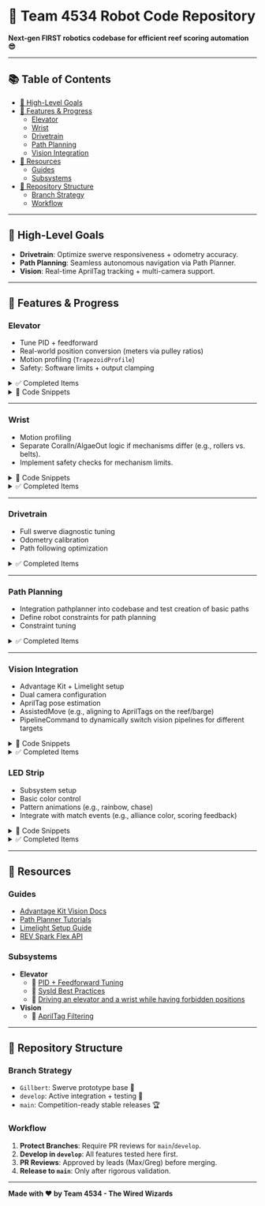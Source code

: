 # 🐠 Team 4534 Robot Code Repository

**Next-gen FIRST robotics codebase for efficient reef scoring automation 😎**

---

## 📚 Table of Contents
- [🎯 High-Level Goals](#-high-level-goals)
- [🚀 Features & Progress](#-features--progress)
  - [Elevator](#elevator)
  - [Wrist](#wrist)
  - [Drivetrain](#drivetrain)
  - [Path Planning](#path-planning)
  - [Vision Integration](#vision-integration)
- [📖 Resources](#-resources)
  - [Guides](#guides)
  - [Subsystems](#subsystems)
- [🌳 Repository Structure](#-repository-structure)
  - [Branch Strategy](#branch-strategy)
  - [Workflow](#workflow)

---

## 🎯 High-Level Goals

- **Drivetrain**: Optimize swerve responsiveness + odometry accuracy.
- **Path Planning**: Seamless autonomous navigation via Path Planner.
- **Vision**: Real-time AprilTag tracking + multi-camera support.

---

## 🚀 Features & Progress

### **Elevator**

- Tune PID + feedforward
- Real-world position conversion (meters via pulley ratios)
- Motion profiling (`TrapezoidProfile`)
- Safety: Software limits + output clamping

<details>
<summary>✅ Completed Items</summary>

- Subsystem framework
- Manual + PID control commands

</details>

<details>
<summary>📁 Code Snippets</summary>

```java
// Position conversion  
elevatorEncoder.setPositionConversionFactor(C_Elevator.ENCODER_DISTANCE_PER_PULSE);  
elevatorEncoder.setVelocityConversionFactor(C_Elevator.ENCODER_VELOCITY_FACTOR);

// Clamping motor output 
double output = pidOutput + feedforward;  
output = Math.max(-1, Math.min(1, output));  
elevatorMotor.set(output); 
```

</details>

---

### **Wrist**
- Motion profiling
- Separate CoralIn/AlgaeOut logic if mechanisms differ (e.g., rollers vs. belts).
- Implement safety checks for mechanism limits.

<details>
<summary>📁 Code Snippets</summary>

```java
// Separate logic for CoralIn and AlgaeOut
if (mechanismType == MechanismType.ROLLER) {
    // Roller-specific logic
    rollerMotor.set(coralInSpeed);
} else if (mechanismType == MechanismType.BELT) {
    // Belt-specific logic
    beltMotor.set(algaeOutSpeed);
}

// Safety checks
if (isAtLimit()) {
    motor.stop();
} else {
    motor.set(desiredSpeed);
}
```

</details>

<details>
<summary>✅ Completed Items</summary>

- Subsystem setup
    - Support main wrist joint movement
    - Support actual intake mechanism (e.g., rollers, belts)
- Manual + PID controls

</details>

---

### **Drivetrain**

- Full swerve diagnostic tuning
- Odometry calibration
- Path following optimization

<details>
<summary>✅ Completed Items</summary>

- Swerve base code (Advantage Kit)

</details> 

---

### **Path Planning**

- Integration pathplanner into codebase and test creation of basic paths
- Define robot constraints for path planning
- Constraint tuning

<details>
<summary>✅ Completed Items</summary>

- Path Planner evaluation

</details>

---

### **Vision Integration**

- Advantage Kit + Limelight setup
- Dual camera configuration
- AprilTag pose estimation
- AssistedMove (e.g., aligning to AprilTags on the reef/barge)
- PipelineCommand to dynamically switch vision pipelines for different targets

<details>
<summary>📁 Code Snippets</summary>

```java
// AssistedMove command
public class AssistedMove extends CommandBase {
    private final Drivetrain drivetrain;
    private final VisionSubsystem vision;

    public AssistedMove(Drivetrain drivetrain, VisionSubsystem vision) {
        this.drivetrain = drivetrain;
        this.vision = vision;
        addRequirements(drivetrain, vision);
    }

    @Override
    public void initialize() {
        vision.enableAprilTagTracking();
    }

    @Override
    public void execute() {
        Pose2d targetPose = vision.getAprilTagPose();
        drivetrain.alignToPose(targetPose);
    }

    @Override
    public void end(boolean interrupted) {
        vision.disableAprilTagTracking();
    }

    @Override
    public boolean isFinished() {
        return drivetrain.isAligned();
    }
}

// PipelineCommand to switch vision pipelines
public class PipelineCommand extends InstantCommand {
    private final VisionSubsystem vision;
    private final int pipeline;

    public PipelineCommand(VisionSubsystem vision, int pipeline) {
        this.vision = vision;
        this.pipeline = pipeline;
    }

    @Override
    public void initialize() {
        vision.setPipeline(pipeline);
    }
}
```

</details>

<details>
<summary>✅ Completed Items</summary>

- Limelight selected (legacy compatibility)

</details>


### **LED Strip**

- Subsystem setup
- Basic color control
- Pattern animations (e.g., rainbow, chase)
- Integrate with match events (e.g., alliance color, scoring feedback)

<details>
<summary>📁 Code Snippets</summary>

```java
// Basic color control
public void setColor(Color color) {
    ledStrip.set(color);
}

// Pattern animation example
public void setRainbowPattern() {
    // Implementation for rainbow pattern
    for (int i = 0; i < ledStrip.length(); i++) {
        ledStrip.set(i, Color.getHSBColor((i / (float) ledStrip.length()), 1.0, 1.0));
    }
    ledStrip.show();
}
```

</details>

<details>
<summary>✅ Completed Items</summary>

- None yet

</details>

---

## 📖 Resources

### **Guides**
- [Advantage Kit Vision Docs](https://docs.advantagekit.org/getting-started/template-projects/talonfx-swerve-template/#vision-integration)
- [Path Planner Tutorials](https://pathplanner.dev/home.html)
- [Limelight Setup Guide](https://docs.limelightvision.io/en/latest/)
- [REV Spark Flex API](https://codedocs.revrobotics.com/java/com/revrobotics/spark/sparkflex)

### **Subsystems**

- **Elevator**
    - 🔗 [PID + Feedforward Tuning](https://docs.wpilib.org/en/stable/docs/software/advanced-controls/controllers/combining-feedforward-feedback.html)
    - 🔗 [SysId Best Practices](https://www.chiefdelphi.com/t/sysid-pid-and-feedfoward-tuning-for-elevator/482797)
    - 🔗 [Driving an elevator and a wrist while having forbidden positions](https://www.chiefdelphi.com/t/controlling-a-wrist-on-an-elevator-while-avoiding-collisions/483756)
- **Vision**
  - 🔗 [AprilTag Filtering](https://www.chiefdelphi.com/t/how-to-check-which-april-tag-the-limelight-is-seeing/483990/2)

---

## 🌳 Repository Structure

### **Branch Strategy**
- `Gillbert`: Swerve prototype base 🧪
- `develop`: Active integration + testing 🔄
- `main`: Competition-ready stable releases 🏆

### **Workflow**
1. **Protect Branches**: Require PR reviews for `main`/`develop`.
2. **Develop in `develop`**: All features tested here first.
3. **PR Reviews**: Approved by leads (Max/Greg) before merging.
4. **Release to `main`**: Only after rigorous validation.

---

**Made with ❤️ by Team 4534 - The Wired Wizards**